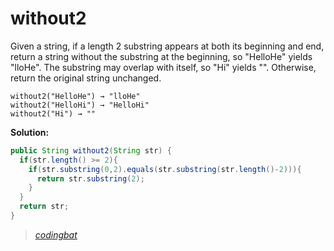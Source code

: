 # without2

Given a string, if a length 2 substring appears at both its beginning and end, return a string without the substring at the beginning, so "HelloHe" yields "lloHe". The substring may overlap with itself, so "Hi" yields "". Otherwise, return the original string unchanged.

```
without2("HelloHe") → "lloHe"
without2("HelloHi") → "HelloHi"
without2("Hi") → ""
```

**Solution:**

```java
public String without2(String str) {
  if(str.length() >= 2){
    if(str.substring(0,2).equals(str.substring(str.length()-2))){
      return str.substring(2);
    }
  }
  return str;
}
```

> _[codingbat](http://codingbat.com/prob/p142247)_